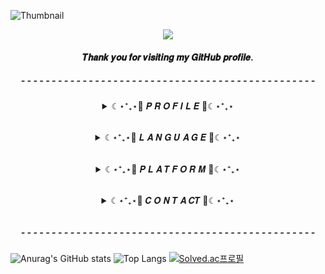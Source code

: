 
![Thumbnail](https://github.com/kimdaehwi990731/kimdaehwi990731/assets/167949524/5f304042-f5ca-4f94-8338-8bae7c97628d)

<p align="center"><a href="https://hits.seeyoufarm.com"><img src="https://hits.seeyoufarm.com/api/count/incr/badge.svg?url=https%3A%2F%2Fgithub.com%2Fkimdaehwi990731&count_bg=%23BBE1FA&title_bg=%233282B8&icon=salesforce.svg&icon_color=%23DBE2EF&title=%F0%9D%91%BD%F0%9D%91%B0%F0%9D%91%BA%F0%9D%91%B0%F0%9D%91%BB%F0%9D%91%B6%F0%9D%91%B9%F0%9D%91%BA&edge_flat=false"/></a>

<h4 align="center">𝑻𝒉𝒂𝒏𝒌 𝒚𝒐𝒖 𝒇𝒐𝒓 𝒗𝒊𝒔𝒊𝒕𝒊𝒏𝒈 𝒎𝒚 𝑮𝒊𝒕𝑯𝒖𝒃 𝒑𝒓𝒐𝒇𝒊𝒍𝒆.</h4>

<h5 align="center">- - - - - - - - - - - - - - - - - - - - - - - - - - - - - - - - - - - - - - - - - - - - - - - -</h6>
</p>
<details align="center">
  <summary> ☾⋆⁺₊⋆💙 𝑷 𝑹 𝑶 𝑭 𝑰 𝑳 𝑬 💙☾⋆⁺₊⋆ </summary>
  <h6 align="center"> 📜 빅데이터실무활용능력 1급 </h6>
  <h6 align="center"> 📜 BDA 파이썬 수료 </h6>
  <h6 align="center"> 📜 창업에듀 창업교육(기초/심화) 수료 </h6>
</details>

<h6 align="center"> </h6>

<details align="center">
  <summary> ☾⋆⁺₊⋆💜 𝑳 𝑨 𝑵 𝑮 𝑼 𝑨 𝑮 𝑬 💜☾⋆⁺₊⋆ </summary>
  <h6 align="center"> </h6>
  
  ![python](https://img.shields.io/badge/python-3776AB.svg?&style=for-the-badge&logo=python&logoColor=white)
  ![javascript](https://img.shields.io/badge/java-EE0000.svg?&style=for-the-badge&logo=javascript&logoColor=white)
  ![javascript](https://img.shields.io/badge/javascript-F7DF1E.svg?&style=for-the-badge&logo=javascript&logoColor=white)
</details>

<h6 align="center"> </h6>

<details align="center">
  <summary> ☾⋆⁺₊⋆💙 𝑷 𝑳 𝑨 𝑻 𝑭 𝑶 𝑹 𝑴 💙☾⋆⁺₊⋆ </summary>
  <h6 align="center"> </h6>
  
  ![googlecolab](https://img.shields.io/badge/googlecolab-F9AB00.svg?&style=for-the-badge&logo=googlecolab&logoColor=white)
  ![visualstudiocode](https://img.shields.io/badge/visualstudiocode-007ACC.svg?&style=for-the-badge&logo=visualstudiocode&logoColor=white)
  ![eclipseide](https://img.shields.io/badge/eclipseide-2C2255.svg?&style=for-the-badge&logo=eclipseide&logoColor=white)
  ![dbeaver](https://img.shields.io/badge/dbeaver-382923.svg?&style=for-the-badge&logo=dbeaver&logoColor=white)
  ![intellijidea](https://img.shields.io/badge/intellijidea-000000.svg?&style=for-the-badge&logo=intellijidea&logoColor=white)

  ![notion](https://img.shields.io/badge/notion-000000.svg?&style=for-the-badge&logo=notion&logoColor=white)
  ![kakao](https://img.shields.io/badge/kakao-FFCD00.svg?&style=for-the-badge&logo=kakao&logoColor=black)
  ![kakaotalk](https://img.shields.io/badge/kakaotalk-FFCD00.svg?&style=for-the-badge&logo=kakaotalk&logoColor=black)

</details>

<h6 align="center"> </h6>

<details align="center">
  <summary> ☾⋆⁺₊⋆💜 𝑪 𝑶 𝑵 𝑻 𝑨 𝑪𝑻 💜☾⋆⁺₊⋆ </summary>
  <h6 align="center"> </h6>
  
  <a href="https://kimzzanggu.tistory.com/"><img src="https://img.shields.io/badge/tistory-FF5A4A.svg?&style=for-the-badge&logo=tistory&logoColor=white"/></a>
  <a href="https://www.instagram.com/heeheedaeng?igsh=NHkwbGxkYzh1cWZ5&utm_source=qr"><img src="https://img.shields.io/badge/instagram-E4405F.svg?&style=for-the-badge&logo=instagram&logoColor=white"/></a>
  <a href="mailto:whee990731@naver.com"><img src="https://img.shields.io/badge/Naver%20Mail-03C75A.svg?&style=for-the-badge&logo=naver&logoColor=white"/></a>
  <a href="mailto:kimdaehwi990731@gmail.com"><img src="https://img.shields.io/badge/gmail-EA4335.svg?&style=for-the-badge&logo=gmail&logoColor=white"/></a>
  
</details>

<h6 align="center"> </h6>
<h5 align="center">- - - - - - - - - - - - - - - - - - - - - - - - - - - - - - - - - - - - - - - - - - - - - - - -</h6>

![Anurag's GitHub stats](https://github-readme-stats.vercel.app/api?username=kimdaehwi990731&show_icons=true&theme=dracula)
![Top Langs](https://github-readme-stats.vercel.app/api/top-langs/?username=kimdaehwi990731&layout=compact&theme=tokyonight)
[![Solved.ac프로필](http://mazassumnida.wtf/api/generate_badge?boj=whee990731)](https://solved.ac/whee990731)

